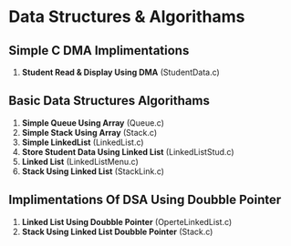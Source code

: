 Data Structures & Algorithams
=================================

Simple C DMA Implimentations
----------------------------
1. **Student Read & Display Using DMA** (StudentData.c)


Basic Data Structures Algorithams
---------------------------------

1. **Simple Queue Using Array** (Queue.c)
2. **Simple Stack Using Array** (Stack.c)
3. **Simple LinkedList** (LinkedList.c)
4. **Store Student Data Using Linked List** (LinkedListStud.c)
5. **Linked List** (LinkedListMenu.c)
6. **Stack Using Linked List** (StackLink.c)

Implimentations Of DSA Using Doubble Pointer
--------------------------------------------

1. **Linked List Using Doubble Pointer** (OperteLinkedList.c)
2. **Stack Using Linked List Doubble Pointer** (Stack.c)
